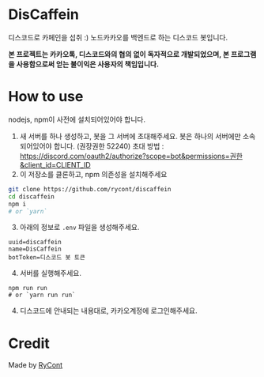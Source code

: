 # DisCaffein
디스코드로 카페인을 섭취 :) 노드카카오를 백엔드로 하는 디스코드 봇입니다.

**본 프로젝트는 카카오톡, 디스코드와의 협의 없이 독자적으로 개발되었으며, 본 프로그램을 사용함으로써 얻는 불이익은 사용자의 책임입니다.**

# How to use
nodejs, npm이 사전에 설치되어있어야 합니다.

1. 새 서버를 하나 생성하고, 봇을 그 서버에 초대해주세요. 봇은 하나의 서버에만 소속되어있어야 합니다. (권장권한 52240)
초대 방법 : https://discord.com/oauth2/authorize?scope=bot&permissions=권한&client_id=CLIENT_ID
2. 이 저장소를 클론하고, npm 의존성을 설치해주세요
```bash
git clone https://github.com/rycont/discaffein
cd discaffein
npm i
# or `yarn`
```
3. 아래의 정보로 `.env` 파일을 생성해주세요.
```
uuid=discaffein
name=DisCaffein
botToken=디스코드 봇 토큰
```
4. 서버를 실행해주세요.
```
npm run run
# or `yarn run run`
```
4. 디스코드에 안내되는 내용대로, 카카오계정에 로그인해주세요.

# Credit
Made by [RyCont](https://github.com/rycont)